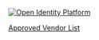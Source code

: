 [![Open Identity Platform](https://www.openidentityplatform.org/assets/img/oip-star.png)](https://github.com/OpenIdentityPlatform)

[Approved Vendor List](https://github.com/OpenIdentityPlatform/.github/wiki/Approved-Vendor-List)
